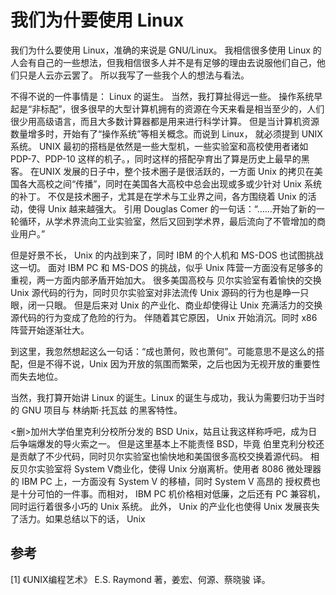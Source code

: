 # 我们为什要使用 Linux

我们为什么要使用 Linux，准确的来说是 GNU/Linux。 我相信很多使用 Linux 的人会有自己的一些想法，但我相信很多人并不是有足够的理由去说服他们自己，他们只是人云亦云罢了。
所以我写了一些我个人的想法与看法。

不得不说的一件事情是： Linux 的诞生。 当然，我打算扯得远一些。
操作系统早起是“非标配”，很多很早的大型计算机拥有的资源在今天来看是相当至少的，人们很少用高级语言，而且大多数计算器都是用来进行科学计算。
但是当计算机资源数量增多时，开始有了“操作系统”等相关概念。而说到 Linux， 就必须提到 UNIX 系统。
UNIX 最初的搭档是依然是一些大型机，一些实验室和高校使用者诸如 PDP-7、PDP-10 这样的机子。，同时这样的搭配孕育出了算是历史上最早的黑客。
在UNIX 发展的日子中，整个技术圈子是很活跃的，一方面 Unix 的拷贝在美国各大高校之间“传播”，同时在美国各大高校中总会出现或多或少针对 Unix 系统的补丁。
不仅是技术圈子，尤其是在学术与工业界之间，各方围绕着 Unix 的活动，使得 Unix 越来越强大。
引用 Douglas Comer 的一句话：“……开始了新的一轮循环，从学术界流向工业实验室，然后又回到学术界，最后流向了不管增加的商业用户。”

但是好景不长， Unix 的内战到来了，同时 IBM 的个人机和 MS-DOS 也试图挑战这一切。
面对 IBM PC 和 MS-DOS 的挑战，似乎 Unix 阵营一方面没有足够多的重视，两一方面内部矛盾开始加大。
很多美国高校与 贝尔实验室有着愉快的交换 Unix 源代码的行为，同时贝尔实验室对非法流传 Unix 源码的行为也是睁一只眼，闭一只眼。
但是后来对 Unix 的产业化、商业却使得让 Unix 充满活力的交换源代码的行为变成了危险的行为。
伴随着其它原因， Unix 开始消沉。同时 x86 阵营开始逐渐壮大。

到这里，我忽然想起这么一句话：“成也萧何，败也萧何”。可能意思不是这么的搭配，但是不得不说，Unix 因为开放的氛围而繁荣，之后也因为无视开放的重要性
而失去地位。

当然，我打算开始讲 Linux 的诞生。Linux 的诞生与成功，我认为需要归功于当时的 GNU 项目与 林纳斯·托瓦兹 的黑客特性。


<删>加州大学伯里克利分校所分发的 BSD Unix，姑且让我这样称呼吧，成为日后争端爆发的导火索之一。
但是这里基本上不能责怪 BSD，毕竟 伯里克利分校还是贡献了不少代码，同时贝尔实验室也愉快地和美国很多高校交换着源代码。
相反贝尔实验室将 System V商业化，使得 Unix 分崩离析。使用者 8086 微处理器的 IBM PC 上，一方面没有 System V 的移植，同时 System V 高昂的
授权费也是十分可怕的一件事。而相对， IBM PC 机价格相对低廉，之后还有 PC 兼容机，同时运行着很多小巧的 Unix 系统。
此外， Unix 的产业化也使得 Unix 发展丧失了活力。如果总结以下的话， Unix 


## 参考
[1] 《UNIX编程艺术》 E.S. Raymond 著，姜宏、何源、蔡晓骏 译。 

